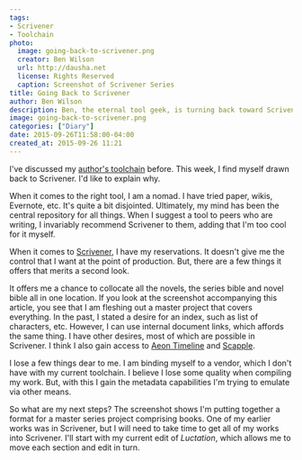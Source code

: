 ```yaml
---
tags:
- Scrivener
- Toolchain
photo:
  image: going-back-to-scrivener.png
  creator: Ben Wilson
  url: http://dausha.net
  license: Rights Reserved
  caption: Screenshot of Scrivener Series
title: Going Back to Scrivener
author: Ben Wilson
description: Ben, the eternal tool geek, is turning back toward Scrivener for novel writing. Could this be the last change?
image: going-back-to-scrivener.png
categories: ["Diary"]
date: 2015-09-26T11:58:00-04:00
created_at: 2015-09-26 11:21
---
```

<!--Lead Paragraph-->

I've discussed my [author's toolchain](/posts/toolchain/) before. This week, I find myself drawn back to Scrivener. I'd like to explain why.

<!--more-->

When it comes to the right tool, I am a nomad. I have tried paper, wikis, Evernote, etc. It's quite a bit disjointed. Ultimately, my mind has been the central repository for all things. When I suggest a tool to peers who are writing, I invariably recommend Scrivener to them, adding that I'm too cool for it myself.

When it comes to [Scrivener](https://www.literatureandlatte.com/scrivener.php), I have my reservations. It doesn't give me the control that I want at the point of production. But, there are a few things it offers that merits a second look.

It offers me a chance to collocate all the novels, the series bible and novel bible all in one location. If you look at the screenshot accompanying this article, you see that I am fleshing out a master project that covers everything. In the past, I stated a desire for an index, such as list of characters, etc. However, I can use internal document links, which affords the same thing. I have other desires, most of which are possible in Scrivener. I think I also gain access to [Aeon Timeline](http://www.aeontimeline.com/) and [Scapple](http://www.literatureandlatte.com/scapple.php).

I lose a few things dear to me. I am binding myself to a vendor, which I don't have with my current toolchain. I believe I lose some quality when compiling my work. But, with this I gain the metadata capabilities I'm trying to emulate via other means.

So what are my next steps? The screenshot shows I'm putting together a format for a master series project comprising books. One of my earlier works was in Scrivener, but I will need to take time to get all of my works into Scrivener. I'll start with my current edit of *Luctation*, which allows me to move each section and edit in turn.
